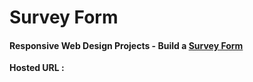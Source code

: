 # Survey Form

#### Responsive Web Design Projects - Build a [Survey Form](https://www.freecodecamp.org/learn/responsive-web-design/responsive-web-design-projects/build-a-survey-form)

**Hosted URL :**